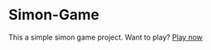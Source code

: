 # Simon-Game
This a simple simon game project. Want to play?
<a href="https://rakib-simon-game.netlify.app/"> Play now </a>
